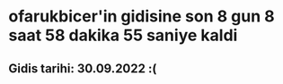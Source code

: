 # ofarukbicer'in gidisine son 8 gun 8 saat 58 dakika 55 saniye kaldi

## Gidis tarihi: 30.09.2022 :(